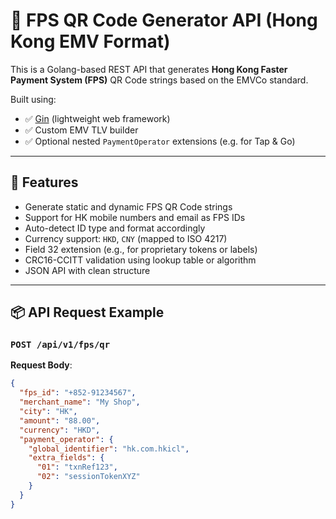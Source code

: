# 🧾 FPS QR Code Generator API (Hong Kong EMV Format)

This is a Golang-based REST API that generates **Hong Kong Faster Payment System (FPS)** QR Code strings based on the EMVCo standard.

Built using:
- ✅ [Gin](https://github.com/gin-gonic/gin) (lightweight web framework)
- ✅ Custom EMV TLV builder
- ✅ Optional nested `PaymentOperator` extensions (e.g. for Tap & Go)

---

## 🚀 Features

- Generate static and dynamic FPS QR Code strings
- Support for HK mobile numbers and email as FPS IDs
- Auto-detect ID type and format accordingly
- Currency support: `HKD`, `CNY` (mapped to ISO 4217)
- Field 32 extension (e.g., for proprietary tokens or labels)
- CRC16-CCITT validation using lookup table or algorithm
- JSON API with clean structure

---

## 📦 API Request Example

### `POST /api/v1/fps/qr`

**Request Body**:

```json
{
  "fps_id": "+852-91234567",
  "merchant_name": "My Shop",
  "city": "HK",
  "amount": "88.00",
  "currency": "HKD",
  "payment_operator": {
    "global_identifier": "hk.com.hkicl",
    "extra_fields": {
      "01": "txnRef123",
      "02": "sessionTokenXYZ"
    }
  }
}

